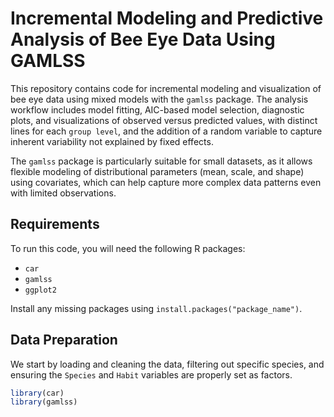 # Incremental Modeling and Predictive Analysis of Bee Eye Data Using GAMLSS

This repository contains code for incremental modeling and visualization of bee eye data using mixed models with the `gamlss` package. The analysis workflow includes model fitting, AIC-based model selection, diagnostic plots, and visualizations of observed versus predicted values, with distinct lines for each `group level`, and the addition of a random variable to capture inherent variability not explained by fixed effects.

The `gamlss` package is particularly suitable for small datasets, as it allows flexible modeling of distributional parameters (mean, scale, and shape) using covariates, which can help capture more complex data patterns even with limited observations.

## Requirements

To run this code, you will need the following R packages:
- `car`
- `gamlss`
- `ggplot2`

Install any missing packages using `install.packages("package_name")`.

## Data Preparation

We start by loading and cleaning the data, filtering out specific species, and ensuring the `Species` and `Habit` variables are properly set as factors.

```r
library(car)
library(gamlss)
```